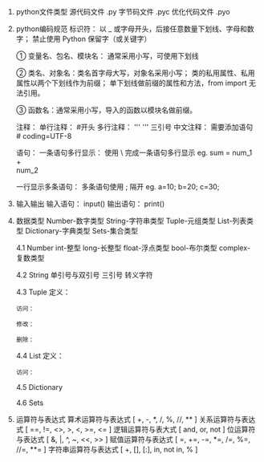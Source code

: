 1. python文件类型
   源代码文件    .py
   字节码文件    .pyc
   优化代码文件  .pyo

2. python编码规范
   标识符： 
        以 _ 或字母开头，后接任意数量下划线、字母和数字；
        禁止使用 Python 保留字（或关键字）
   
      ① 变量名、包名、模块名： 通常采用小写，可使用下划线
   
      ② 类名、对象名：类名首字母大写，对象名采用小写；
                类的私用属性、私用属性以两个下划线作为前缀；
                单下划线做前缀的属性和方法，from import 无法引用。
   
      ③ 函数名：通常采用小写，导入的函数以模块名做前缀。

   注释：
        单行注释： #开头
        多行注释： ''' ''' 三引号
        中文注释： 需要添加语句 # coding=UTF-8

   语句：
    一条语句多行显示：
        使用 \ 完成一条语句多行显示
        eg. sum = num_1 +\
                  num_2
    
    一行显示多条语句：
        多条语句使用 ; 隔开
        eg. a=10; b=20; c=30;
    
3. 输入输出
   输入语句： input()
   输出语句： print()          

4. 数据类型
   Number-数字类型  String-字符串类型  Tuple-元组类型  List-列表类型  Dictionary-字典类型  Sets-集合类型

   4.1 Number
       int-整型  long-长整型  float-浮点类型  bool-布尔类型  complex-复数类型

   4.2 String
       单引号与双引号  三引号  转义字符   

   4.3 Tuple
       定义：
       
       访问：

       修改：

       删除：   

   4.4 List
       定义：

       访问：


   4.5 Dictionary

   4.6 Sets

2. 运算符与表达式
   算术运算符与表达式       [ +, -, *, /, %, //, ** ]
   关系运算符与表达式       [ ==, !=, <>, >, <, >=, <= ]
   逻辑运算符与表大式       [ and, or, not ]
   位运算符与表达式         [ &, |, ^, ~, <<, >> ]
   赋值运算符与表达式       [ =, +=, -=, *=, /=, %=, //=, **= ]
   字符串运算符与表达式     [ +, [], [:], in, not in, % ]

